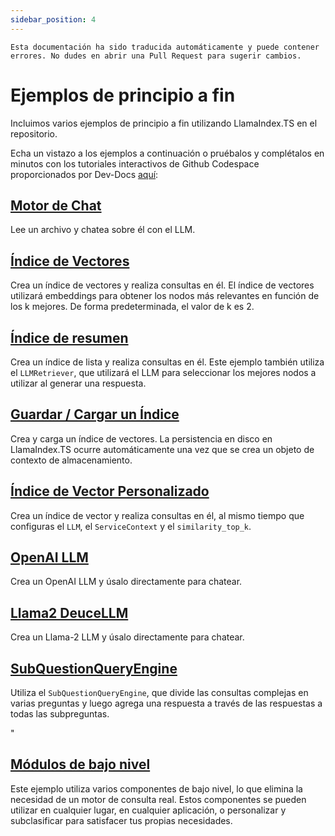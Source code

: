 ```yaml
---
sidebar_position: 4
---
```


`Esta documentación ha sido traducida automáticamente y puede contener errores. No dudes en abrir una Pull Request para sugerir cambios.`

# Ejemplos de principio a fin

Incluimos varios ejemplos de principio a fin utilizando LlamaIndex.TS en el repositorio.

Echa un vistazo a los ejemplos a continuación o pruébalos y complétalos en minutos con los tutoriales interactivos de Github Codespace proporcionados por Dev-Docs [aquí](https://codespaces.new/team-dev-docs/lits-dev-docs-playground?devcontainer_path=.devcontainer%2Fjavascript_ltsquickstart%2Fdevcontainer.json):

## [Motor de Chat](https://github.com/run-llama/LlamaIndexTS/blob/main/examples/chatEngine.ts)

Lee un archivo y chatea sobre él con el LLM.

## [Índice de Vectores](https://github.com/run-llama/LlamaIndexTS/blob/main/examples/vectorIndex.ts)

Crea un índice de vectores y realiza consultas en él. El índice de vectores utilizará embeddings para obtener los nodos más relevantes en función de los k mejores. De forma predeterminada, el valor de k es 2.

## [Índice de resumen](https://github.com/run-llama/LlamaIndexTS/blob/main/examples/summaryIndex.ts)

Crea un índice de lista y realiza consultas en él. Este ejemplo también utiliza el `LLMRetriever`, que utilizará el LLM para seleccionar los mejores nodos a utilizar al generar una respuesta.

## [Guardar / Cargar un Índice](https://github.com/run-llama/LlamaIndexTS/blob/main/examples/storageContext.ts)

Crea y carga un índice de vectores. La persistencia en disco en LlamaIndex.TS ocurre automáticamente una vez que se crea un objeto de contexto de almacenamiento.

## [Índice de Vector Personalizado](https://github.com/run-llama/LlamaIndexTS/blob/main/examples/vectorIndexCustomize.ts)

Crea un índice de vector y realiza consultas en él, al mismo tiempo que configuras el `LLM`, el `ServiceContext` y el `similarity_top_k`.

## [OpenAI LLM](https://github.com/run-llama/LlamaIndexTS/blob/main/examples/openai.ts)

Crea un OpenAI LLM y úsalo directamente para chatear.

## [Llama2 DeuceLLM](https://github.com/run-llama/LlamaIndexTS/blob/main/examples/llamadeuce.ts)

Crea un Llama-2 LLM y úsalo directamente para chatear.

## [SubQuestionQueryEngine](https://github.com/run-llama/LlamaIndexTS/blob/main/examples/subquestion.ts)

Utiliza el `SubQuestionQueryEngine`, que divide las consultas complejas en varias preguntas y luego agrega una respuesta a través de las respuestas a todas las subpreguntas.

"

## [Módulos de bajo nivel](https://github.com/run-llama/LlamaIndexTS/blob/main/examples/lowlevel.ts)

Este ejemplo utiliza varios componentes de bajo nivel, lo que elimina la necesidad de un motor de consulta real. Estos componentes se pueden utilizar en cualquier lugar, en cualquier aplicación, o personalizar y subclasificar para satisfacer tus propias necesidades.
